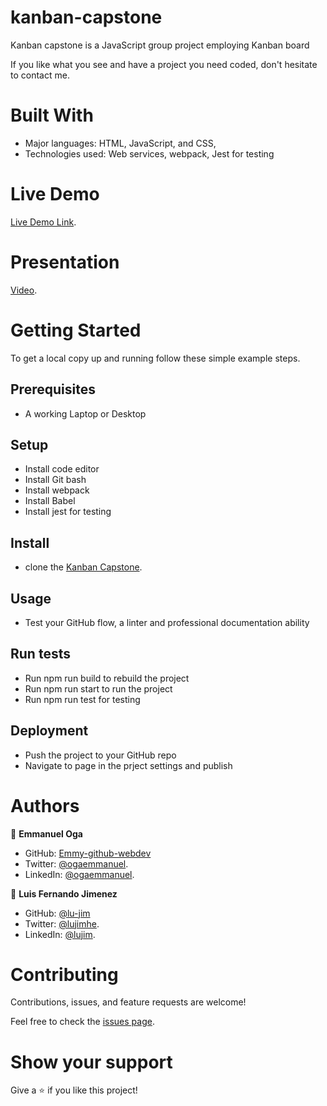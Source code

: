 # kanban-capstone

Kanban capstone is a JavaScript group project employing Kanban board


If you like what you see and have a project you need coded, don't hesitate to contact me.


# Built With


- Major languages: HTML, JavaScript, and CSS,
- Technologies used: Web services, webpack, Jest for testing


# Live Demo

[Live Demo Link](https://emmy-github-webdev.github.io/kanban-capstone/dist/).

# Presentation

[Video](https://www.loom.com/share/8912312a029f453398a27e478ff1c18c).

# Getting Started


To get a local copy up and running follow these simple example steps.

## Prerequisites
- A working Laptop or Desktop
## Setup
- Install code editor
- Install Git bash
- Install webpack
- Install Babel
- Install jest for testing
## Install
- clone the [Kanban Capstone](https://github.com/Emmy-github-webdev/kanban-capstone).
## Usage
- Test your GitHub flow, a linter and professional documentation ability
## Run tests
- Run npm run build to rebuild the project
- Run npm run start to run the project
- Run npm run test for testing
## Deployment
- Push the project to your GitHub repo
- Navigate to page in the prject settings and publish
# Authors
👤 **Emmanuel Oga**
- GitHub: [Emmy-github-webdev](https://github.com/Emmy-github-webdev)
- Twitter: [@ogaemmanuel](https://twitter.com/OgaemmanuelOga).
- LinkedIn: [@ogaemmanuel](https://www.linkedin.com/in/emmanuel-oga-16171584/).

👤 **Luis Fernando Jimenez**
- GitHub: [@lu-jim](https://github.com/Emmy-github-webdev)
- Twitter: [@lujimhe](https://twitter.com/OgaemmanuelOga).
- LinkedIn: [@lujim](https://www.linkedin.com/in/emmanuel-oga-16171584/).

# Contributing

Contributions, issues, and feature requests are welcome!

Feel free to check the [issues page](https://github.com/Emmy-github-webdev/kanban-capstone/issues).

# Show your support

Give a :star: if you like this project!


